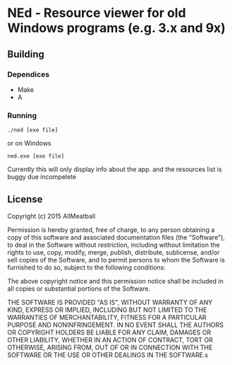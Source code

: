 # NEd - Resource viewer for old Windows programs (e.g. 3.x and 9x)

## Building

### Dependices
* Make
* A 

### Running
```
./ned [exe file]
```
or on Windows
```
ned.exe [exe file]
```

Currently this will only display info about the app.
and the resources list is buggy due incompelete

## License
Copyright (c) 2015 AllMeatball

Permission is hereby granted, free of charge, to any person obtaining a copy of this software and associated documentation files (the "Software"), to deal in the Software without restriction, including without limitation the rights to use, copy, modify, merge, publish, distribute, sublicense, and/or sell copies of the Software, and to permit persons to whom the Software is furnished to do so, subject to the following conditions:

The above copyright notice and this permission notice shall be included in all copies or substantial portions of the Software.

THE SOFTWARE IS PROVIDED "AS IS", WITHOUT WARRANTY OF ANY KIND, EXPRESS OR IMPLIED, INCLUDING BUT NOT LIMITED TO THE WARRANTIES OF MERCHANTABILITY, FITNESS FOR A PARTICULAR PURPOSE AND NONINFRINGEMENT. IN NO EVENT SHALL THE AUTHORS OR COPYRIGHT HOLDERS BE LIABLE FOR ANY CLAIM, DAMAGES OR OTHER LIABILITY, WHETHER IN AN ACTION OF CONTRACT, TORT OR OTHERWISE, ARISING FROM, OUT OF OR IN CONNECTION WITH THE SOFTWARE OR THE USE OR OTHER DEALINGS IN THE SOFTWARE.s
